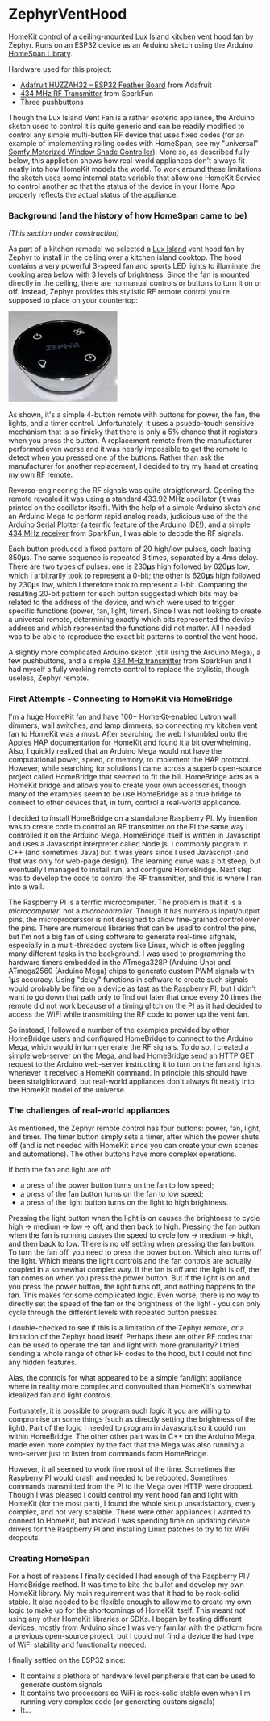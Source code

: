 # ZephyrVentHood
 
HomeKit control of a ceiling-mounted <a href="https://zephyronline.com/product/lux-island-range-hood/">Lux Island</a> kitchen vent hood fan by Zephyr.  Runs on an ESP32 device as an Arduino sketch using the Arduino [HomeSpan Library](https://github.com/HomeSpan/HomeSpan).

Hardware used for this project:

* [Adafruit HUZZAH32 – ESP32 Feather Board](https://www.adafruit.com/product/3405?gclid=EAIaIQobChMIh9-Rk4nx7QIVEvDACh0IRwiGEAYYBiABEgJSMPD_BwE) from Adafruit
* [434 MHz RF Transmitter](https://www.sparkfun.com/products/10534) from SparkFun
* Three pushbuttons

Though the Lux Island Vent Fan is a rather esoteric appliance, the Arduino sketch used to control it is quite generic and can be readily modified to control any simple multi-button RF device that uses fixed codes (for an example of implementing rolling codes with HomeSpan, see my "universal" [Somfy Motorized Window Shade Controller](https://github.com/HomeSpan/SomfyRTS)).  More so, as described fully below, this appliction shows how real-world appliances don't always fit neatly into how HomeKit models the world.  To work around these limitations the sketch uses some internal state variable that allow one HomeKit Service to control another so that the status of the device in your Home App properly reflects the actual status of the appliance.  

### Background (and the history of how HomeSpan came to be)

*(This section under construction)*

As part of a kitchen remodel we selected a <a href="https://zephyronline.com/product/lux-island-range-hood/">Lux Island</a> vent hood fan by Zephyr to install in the ceiling over a kitchen island cooktop.  The hood contains a very powerful 3-speed fan and sports LED lights to illuminate the cooking area below with 3 levels of brightness.  Since the fan is mounted directly in the ceiling, there are no manual controls or buttons to turn it on or off.  Instead, Zephyr provides this stylistic RF remote control you're supposed to place on your countertop:

![Remote Control](images/zephyr-remote.png)

As shown, it's a simple 4-button remote with buttons for power, the fan, the lights, and a timer control.  Unfortunately, it uses a psuedo-touch sensitive mechanism that is so finicky that there is only a 5% chance that it registers when you press the button.  A replacement remote from the manufacturer performed even worse and it was nearly impossible to get the remote to detect when you pressed one of the buttons.  Rather than ask the manufacturer for another replacement, I decided to try my hand at creating my own RF remote.

Reverse-engineering the RF signals was quite straigtforward.  Opening the remote revealed it was using a standard 433.92 MHz oscillator (it was printed on the oscillator itself).  With the help of a simple Arduino sketch and an Arduino Mega to perform rapid analog reads, judicious use of the the Arduino Serial Plotter (a terrific feature of the Arduino IDE!), and a simple [434 MHz receiver](https://www.sparkfun.com/products/10532) from SparkFun, I was able to decode the RF signals.

Each button produced a fixed pattern of 20 high/low pulses, each lasting 850𝛍s. The same sequence is repeated 8 times, separated by a 4ms delay.  There are two types of pulses:  one is 230𝛍s high followed by 620𝛍s low, which I arbitrarily took to represent a 0-bit; the other is 620𝛍s high followed by 230𝛍s low, which I therefore took to represent a 1-bit.  Comparing the resulting 20-bit pattern for each button suggested which bits may be related to the address of the device, and which were used to trigger specific functions (power, fan, light, timer).  Since I was not looking to create a universal remote, determining exactly which bits represented the device address and which represented the functions did not matter.  All I needed was to be able to reproduce the exact bit patterns to control the vent hood.

A slightly more complicated Arduino sketch (still using the Arduino Mega), a few pushbuttons, and a simple [434 MHz transmitter](https://www.sparkfun.com/products/10534) from SparkFun and I had myself a fully working remote control to replace the stylistic, though useless, Zephyr remote.

### First Attempts - Connecting to HomeKit via HomeBridge

I'm a huge HomeKit fan and have 100+ HomeKit-enabled Lutron wall dimmers, wall switches, and lamp dimmers, so connecting my kitchen vent fan to HomeKit was a must.  After searching the web I stumbled onto the Apples HAP documentation for HomeKit and found it a bit overwhelming.  Also, I quickly realized that an Arduino Mega would not have the computational power, speed, or memory, to implement the HAP protocol.  However, while searching for solutions I came across a superb open-source project called HomeBridge that seemed to fit the bill.  HomeBridge acts as a HomeKit bridge and allows you to create your own accessories, though many of the examples seem to be use HomeBridge as a true bridge to connect to other devices that, in turn, control a real-world applicance.

I decided to install HomeBridge on a standalone Raspberry PI.  My intention was to create code to control an RF transmitter on the PI the same way I controlled it on the Arduino Mega.  HomeBridge itself is written in Javascript and uses a Javascript interpreter called Node.js.  I commonly program in C++ (and sometimes Java) but it was years since I used Javascript (and that was only for web-page design).  The learning curve was a bit steep, but eventually I managed to install run, and configure HomeBridge.  Next step was to develop the code to control the RF transmitter, and this is where I ran into a wall.

The Raspberry PI is a terrfic microcomputer.  The problem is that it is a *microcomputer*, not a *microcontroller*.  Though it has numerous input/output pins, the microprocerssor is not designed to allow fine-grained control over the pins.  There are numerous libraries that can be used to control the pins, but I'm not a big fan of using software to generate real-time sifgnals, especially in a multi-threaded system like Linux, which is often juggling many different tasks in the background.  I was used to programming the hardware timers embedded in the ATmega328P (Arduino Uno) and ATmega2560 (Arduino Mega) chips to generate custom PWM signals with 1𝛍s accuracy.  Using "delay" functions in software to create such signals would probably be fine on a device as fast as the Raspberry PI, but I didn't want to go down that path only to find out later that once every 20 times the remote did not work because of a timing glitch on the PI as it had decided to access the WiFi while transmitting the RF code to power up the vent fan.

So instead, I followed a number of the examples provided by other HomeBridge users and configured HomeBridge to connect to the Arduino Mega, which would in turn generate the RF signals.  To do so, I created a simple web-server on the Mega, and had HomeBridge send an HTTP GET request to the Arduino web-server instructing it to turn on the fan and lights whenever it received a HomeKit command.  In principle this should have been straighforward, but real-world appliances don't always fit neatly into the HomeKit model of the universe.

### The challenges of real-world appliances

As mentioned, the Zephyr remote control has four buttons: power, fan, light, and timer.  The timer button simply sets a timer, after which the power shuts off (and is not needed with HomeKit since you can create your own scenes and automations).  The other buttons have more complex operations.

If both the fan and light are off:

* a press of the power button turns on the fan to low speed;
* a press of the fan button turns on the fan to low speed;
* a press of the light button turns on the light to high brightness.

Pressing the light button when the light is on causes the brightness to cycle high → medium → low → off, and then back to high.  Pressing the fan button when the fan is running causes the speed to cycle low → medium → high, and then back to low.  There is no off setting when pressing the fan button.  To turn the fan off, you need to press the power button.  Which also turns off the light.  Which means the light controls and the fan controls are actually coupled in a somewhat complex way.  If the fan is off and the light is off, the fan comes on when you press the power button.  But if the light is on and you press the power button, the light turns off, and nothing happens to the fan.  This makes for some complicated logic.  Even worse, there is no way to directly set the speed of the fan or the brightness of the light - you can only cycle through the different levels with repeated button presses.

I double-checked to see if this is a limitation of the Zephyr remote, or a limitation of the Zephyr hood itself.  Perhaps there are other RF codes that can be used to operate the fan and light with more granularity?  I tried sending a whole range of other RF codes to the hood, but I could not find any hidden features.

Alas, the controls for what appeared to be a simple fan/light appliance where in reality more complex and convoulted than HomeKit's somewhat idealized fan and light controls.

Fortunately, it is possible to program such logic it you are willing to compromise on some things (such as directly setting the brightness of the light).  Part of the logic I needed to program in Javascript so it could run within HomeBridge.  The other other part was in C++ on the Arduino Mega, made even more complex by the fact that the Mega was also running a web-server just to listen from commands from HomeBridge.

However, it all seemed to work fine most of the time.  Sometimes the Raspberry PI would crash and needed to be rebooted.  Sometimes commands transmitted from the PI to the Mega over HTTP were dropped.  Though I was pleased I could control my vent hood fan and light with HomeKit (for the most part), I found the whole setup unsatisfactory, overly complex, and not very scalable.  There were other appliances I wanted to connect to HomeKit, but instead I was spending time on updating device drivers for the Raspberry PI and installing Linux patches to try to fix WiFi dropouts.

### Creating HomeSpan

For a host of reasons I finally decided I had enough of the Raspberry PI / HomeBridge method.  It was time to bite the bullet and develop my own HomeKit library.  My main requirement was that it had to be rock-solid stable.  It also needed to be flexible enough to allow me to create my own logic to make up for the shortcomings of HomeKit itself.  This meant *not* using any other HomeKit libraries or SDKs.  I began by testing different devices, mostly from Arduino since I was very familar with the platform from a previous open-source project, but I could not find a device the had type of WiFi stability and functionality needed.

I finally settled on the ESP32 since:

* It contains a plethora of hardware level peripherals that can be used to generate custom signals
* It contains two processors so WiFi is rock-solid stable even when I'm running very complex code (or generating custom signals)
* It... 






